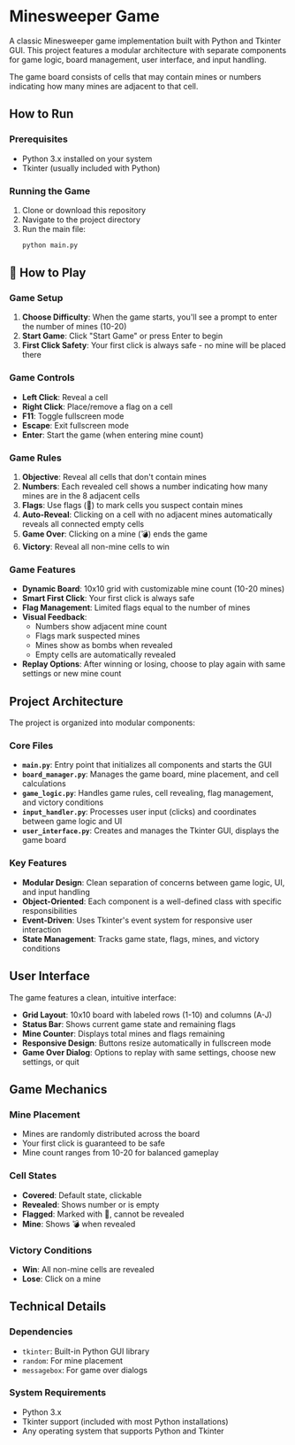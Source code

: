 # Minesweeper Game

A classic Minesweeper game implementation built with Python and Tkinter GUI. This project features a modular architecture with separate components for game logic, board management, user interface, and input handling.

The game board consists of cells that may contain mines or numbers indicating how many mines are adjacent to that cell.

## How to Run

### Prerequisites
- Python 3.x installed on your system
- Tkinter (usually included with Python)

### Running the Game
1. Clone or download this repository
2. Navigate to the project directory
3. Run the main file:
   ```bash
   python main.py
   ```

## 🎯 How to Play

### Game Setup
1. **Choose Difficulty**: When the game starts, you'll see a prompt to enter the number of mines (10-20)
2. **Start Game**: Click "Start Game" or press Enter to begin
3. **First Click Safety**: Your first click is always safe - no mine will be placed there

### Game Controls
- **Left Click**: Reveal a cell
- **Right Click**: Place/remove a flag on a cell
- **F11**: Toggle fullscreen mode
- **Escape**: Exit fullscreen mode
- **Enter**: Start the game (when entering mine count)

### Game Rules
1. **Objective**: Reveal all cells that don't contain mines
2. **Numbers**: Each revealed cell shows a number indicating how many mines are in the 8 adjacent cells
3. **Flags**: Use flags (🚩) to mark cells you suspect contain mines
4. **Auto-Reveal**: Clicking on a cell with no adjacent mines automatically reveals all connected empty cells
5. **Game Over**: Clicking on a mine (💣) ends the game
6. **Victory**: Reveal all non-mine cells to win

### Game Features
- **Dynamic Board**: 10x10 grid with customizable mine count (10-20 mines)
- **Smart First Click**: Your first click is always safe
- **Flag Management**: Limited flags equal to the number of mines
- **Visual Feedback**: 
  - Numbers show adjacent mine count
  - Flags mark suspected mines
  - Mines show as bombs when revealed
  - Empty cells are automatically revealed
- **Replay Options**: After winning or losing, choose to play again with same settings or new mine count

## Project Architecture

The project is organized into modular components:

### Core Files
- **`main.py`**: Entry point that initializes all components and starts the GUI
- **`board_manager.py`**: Manages the game board, mine placement, and cell calculations
- **`game_logic.py`**: Handles game rules, cell revealing, flag management, and victory conditions
- **`input_handler.py`**: Processes user input (clicks) and coordinates between game logic and UI
- **`user_interface.py`**: Creates and manages the Tkinter GUI, displays the game board

### Key Features
- **Modular Design**: Clean separation of concerns between game logic, UI, and input handling
- **Object-Oriented**: Each component is a well-defined class with specific responsibilities
- **Event-Driven**: Uses Tkinter's event system for responsive user interaction
- **State Management**: Tracks game state, flags, mines, and victory conditions

## User Interface

The game features a clean, intuitive interface:
- **Grid Layout**: 10x10 board with labeled rows (1-10) and columns (A-J)
- **Status Bar**: Shows current game state and remaining flags
- **Mine Counter**: Displays total mines and flags remaining
- **Responsive Design**: Buttons resize automatically in fullscreen mode
- **Game Over Dialog**: Options to replay with same settings, choose new settings, or quit

## Game Mechanics

### Mine Placement
- Mines are randomly distributed across the board
- Your first click is guaranteed to be safe
- Mine count ranges from 10-20 for balanced gameplay

### Cell States
- **Covered**: Default state, clickable
- **Revealed**: Shows number or is empty
- **Flagged**: Marked with 🚩, cannot be revealed
- **Mine**: Shows 💣 when revealed

### Victory Conditions
- **Win**: All non-mine cells are revealed
- **Lose**: Click on a mine

## Technical Details

### Dependencies
- `tkinter`: Built-in Python GUI library
- `random`: For mine placement
- `messagebox`: For game over dialogs

### System Requirements
- Python 3.x
- Tkinter support (included with most Python installations)
- Any operating system that supports Python and Tkinter


